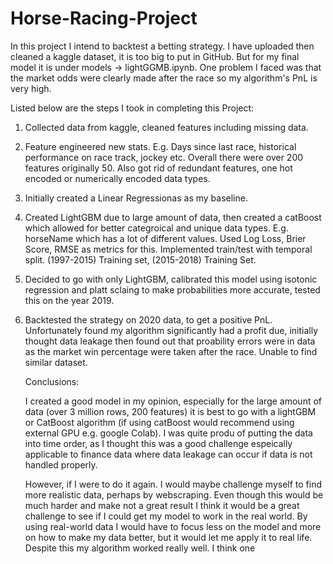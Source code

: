 # Horse-Racing-Project

In this project I intend to backtest a betting strategy. I have uploaded then cleaned a kaggle dataset, it is too big to put in GitHub. But for my final model it is under models -> lightGGMB.ipynb. One problem I faced was that the market odds were clearly made after the race so my algorithm's PnL is very high.

Listed below are the steps I took in completing this Project:
1. Collected data from kaggle, cleaned features including missing data.
2. Feature engineered new stats. E.g. Days since last race, historical performance on race track, jockey etc. Overall there were over 200 features originally 50. Also got rid of redundant features, one hot encoded or numerically encoded data types.

3. Initially created a Linear Regressionas as my baseline.
4. Created LightGBM due to large amount of data, then created a catBoost which allowed for better categroical and unique data types. E.g. horseName which has a lot of different values. Used Log Loss, Brier Score, RMSE as metrics for this. Implemented train/test with temporal split. (1997-2015) Training set, (2015-2018) Training Set.
5. Decided to go with only LightGBM, calibrated this model using isotonic regression and platt sclaing to make probabilities more accurate, tested this on the year 2019.
6. Backtested the strategy on 2020 data, to get a positive PnL. Unfortunately found my algorithm significantly had a profit due, initially thought data leakage then found out that proability errors were in data as the market win percentage were taken after the race. Unable to find similar dataset.

   Conclusions:

   I created a good model in my opinion, especially for the large amount of data (over 3 million rows, 200 features) it is  best to go with a lightGBM or CatBoost algorithm (if using catBoost would recommend using external GPU e.g. google Colab). I was quite produ of putting the data into time order, as I thought this was a good challenge espeically applicable to finance data where data leakage can occur if data is not handled properly.

   However, if I were to do it again. I would maybe challenge myself to find more realistic data, perhaps by webscraping. Even though this would be much harder and make not a great result I think it would be a great challenge to see if I could get my model to work in the real world. By using real-world data I would have to focus less on the model and more on how to make my data better, but it would let me apply it to real life. Despite this my algorithm worked really well. I think one 
